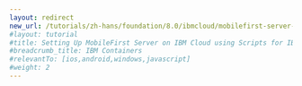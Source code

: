 ```yaml
---
layout: redirect
new_url: /tutorials/zh-hans/foundation/8.0/ibmcloud/mobilefirst-server-using-scripts/
#layout: tutorial
#title: Setting Up MobileFirst Server on IBM Cloud using Scripts for IBM Containers
#breadcrumb_title: IBM Containers
#relevantTo: [ios,android,windows,javascript]
#weight: 2
---
```

